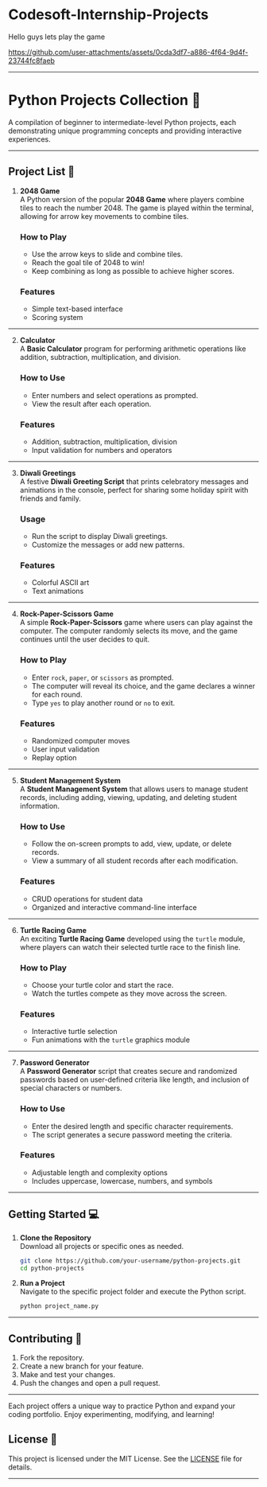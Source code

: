 # Codesoft-Internship-Projects
Hello guys lets play the game 

https://github.com/user-attachments/assets/0cda3df7-a886-4f64-9d4f-23744fc8faeb

---

# Python Projects Collection 📁

A compilation of beginner to intermediate-level Python projects, each demonstrating unique programming concepts and providing interactive experiences.

---

## Project List 📜

1. **2048 Game**  
   A Python version of the popular **2048 Game** where players combine tiles to reach the number 2048. The game is played within the terminal, allowing for arrow key movements to combine tiles.

   ### How to Play
   - Use the arrow keys to slide and combine tiles.
   - Reach the goal tile of 2048 to win!
   - Keep combining as long as possible to achieve higher scores.

   ### Features
   - Simple text-based interface
   - Scoring system

---

2. **Calculator**  
   A **Basic Calculator** program for performing arithmetic operations like addition, subtraction, multiplication, and division.

   ### How to Use
   - Enter numbers and select operations as prompted.
   - View the result after each operation.

   ### Features
   - Addition, subtraction, multiplication, division
   - Input validation for numbers and operators

---

3. **Diwali Greetings**  
   A festive **Diwali Greeting Script** that prints celebratory messages and animations in the console, perfect for sharing some holiday spirit with friends and family.

   ### Usage
   - Run the script to display Diwali greetings.
   - Customize the messages or add new patterns.

   ### Features
   - Colorful ASCII art
   - Text animations

---

4. **Rock-Paper-Scissors Game**  
   A simple **Rock-Paper-Scissors** game where users can play against the computer. The computer randomly selects its move, and the game continues until the user decides to quit.

   ### How to Play
   - Enter `rock`, `paper`, or `scissors` as prompted.
   - The computer will reveal its choice, and the game declares a winner for each round.
   - Type `yes` to play another round or `no` to exit.

   ### Features
   - Randomized computer moves
   - User input validation
   - Replay option

---

5. **Student Management System**  
   A **Student Management System** that allows users to manage student records, including adding, viewing, updating, and deleting student information.

   ### How to Use
   - Follow the on-screen prompts to add, view, update, or delete records.
   - View a summary of all student records after each modification.

   ### Features
   - CRUD operations for student data
   - Organized and interactive command-line interface

---

6. **Turtle Racing Game**  
   An exciting **Turtle Racing Game** developed using the `turtle` module, where players can watch their selected turtle race to the finish line.

   ### How to Play
   - Choose your turtle color and start the race.
   - Watch the turtles compete as they move across the screen.

   ### Features
   - Interactive turtle selection
   - Fun animations with the `turtle` graphics module

---

7. **Password Generator**  
   A **Password Generator** script that creates secure and randomized passwords based on user-defined criteria like length, and inclusion of special characters or numbers.

   ### How to Use
   - Enter the desired length and specific character requirements.
   - The script generates a secure password meeting the criteria.

   ### Features
   - Adjustable length and complexity options
   - Includes uppercase, lowercase, numbers, and symbols

---

## Getting Started 💻

1. **Clone the Repository**  
   Download all projects or specific ones as needed.

   ```bash
   git clone https://github.com/your-username/python-projects.git
   cd python-projects
   ```

2. **Run a Project**  
   Navigate to the specific project folder and execute the Python script.

   ```bash
   python project_name.py
   ```

---

## Contributing 🤝

1. Fork the repository.
2. Create a new branch for your feature.
3. Make and test your changes.
4. Push the changes and open a pull request.

---

Each project offers a unique way to practice Python and expand your coding portfolio. Enjoy experimenting, modifying, and learning!

## License 📜
This project is licensed under the MIT License. See the [LICENSE](LICENSE) file for details.

---

